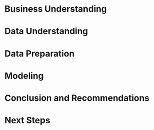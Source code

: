 # Business Understanding

# Data Understanding

# Data Preparation

# Modeling

# Conclusion and Recommendations

# Next Steps
